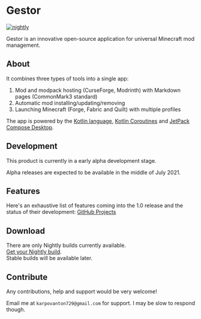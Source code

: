 # Gestor
[![nightly](https://img.shields.io/badge/Download-nightly+build-blue)](https://nightly.link/GestorMC/Gestor/workflows/nightly/master/Artifacts.zip)

Gestor is an innovative open-source application for universal Minecraft mod management.

## About

It combines three types of tools into a single app:

1. Mod and modpack hosting (CurseForge, Modrinth) with Markdown pages (CommonMark3 standard)
2. Automatic mod installing/updating/removing
3. Launching Minecraft (Forge, Fabric and Quilt) with multiple profiles

The app is powered by the [Kotlin language](https://kotlinlang.org/), [Kotlin Coroutines](https://kotlinlang.org/docs/coroutines-overview.html) and [JetPack Compose Desktop](https://www.jetbrains.com/lp/compose/).

## Development

This product is currently in a early alpha development stage.

Alpha releases are expected to be available in the middle of July 2021.

## Features

Here's an exhaustive list of features coming into the 1.0 release
and the status of their development: [GitHub Projects](https://github.com/GestorMC/Gestor/projects/2)

## Download

There are only Nightly builds currently available.\
[Get your Nightly build](https://nightly.link/GestorMC/Gestor/workflows/nightly/master/Artifacts.zip).\
Stable builds will be available later.

## Contribute

Any contributions, help and support would be very welcome!

Email me at `karpovanton729@gmail.com` for support. I may be slow to respond though.
